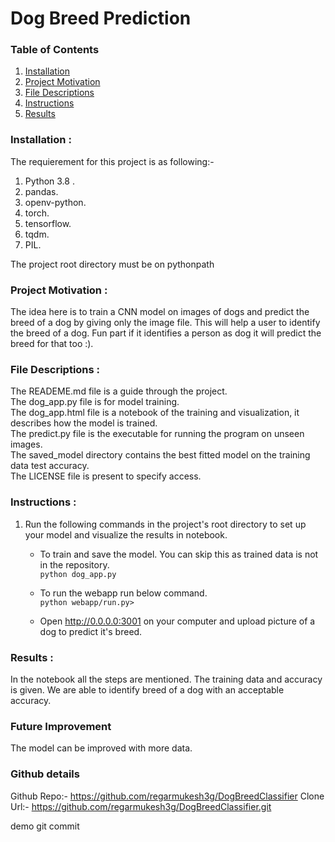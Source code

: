 # Dog Breed Prediction

### Table of Contents

1. [Installation](#Installation)
2. [Project Motivation](#Motivation)
3. [File Descriptions](#descriptions)
4. [Instructions](#Instructions)
5. [Results](#Results)


### Installation <a name='Installation'>:
The requierement for this project is as following:- <br>
 1. Python 3.8 .
 2. pandas.
 3. openv-python.
 4. torch.
 5. tensorflow.
 6. tqdm.
 7. PIL.
 
The project root directory must be on pythonpath
 
 
### Project Motivation <a name='Motivation'>:
The idea here is to train a CNN model on images of dogs and predict the breed of a dog by
 giving only the image file. This will help a user to identify the breed of a dog. Fun part
 if it identifies a person as dog it will predict the breed for that too :).
 

### File Descriptions <a name='descriptions'>:
The READEME.md file is a guide through the project.<br>
The dog_app.py file is for model training.<br>
The dog_app.html file is a notebook of the training and visualization, it describes how the model is trained.<br>
The predict.py file is the executable for running the program on unseen images.<br>
The saved_model directory contains the best fitted model on the training data test accuracy.<br>
The LICENSE file is present to specify access.<br>

### Instructions <a name='Instructions'>:
1. Run the following commands in the project's root directory to set up your model and visualize the results in notebook.

    - To train and save the model. You can skip this as trained data is not in the repository.<br>
        `python dog_app.py`
    - To run the webapp run below command.<br>
        `python webapp/run.py>`
        
    - Open http://0.0.0.0:3001 on your computer and upload picture of a dog to predict it's breed.


### Results <a name='Results'>:
In the notebook all the steps are mentioned. The training data and accuracy is given.
We are able to identify breed of a dog with an acceptable accuracy.

### Future Improvement 
The model can be improved with more data.

### Github details
Github Repo:- https://github.com/regarmukesh3g/DogBreedClassifier
Clone Url:- https://github.com/regarmukesh3g/DogBreedClassifier.git

demo git commit
